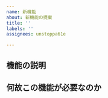 ```yaml
---
name: 新機能
about: 新機能の提案
title: ''
labels: ''
assignees: unstoppa61e

---
```


## 機能の説明


## 何故この機能が必要なのか
